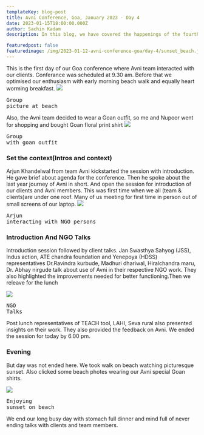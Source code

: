 ```yaml
---
templateKey: blog-post
title: Avni Conference, Goa, January 2023 - Day 4
date: 2023-01-15T18:00:00.000Z
author: Sachin Kadam
description: In this blog, we have covered the happenings of the fourth day of the Avni Conference at Goa, January 2023.

featuredpost: false
featuredimage: /img/2023-01-12-avni-conference-goa/day-4/sunset_beach.jpeg
---
```


This is the first day of our Goa conference where Avni team interacted with our clients. Conferance was scheduled at 9.30 am. Before that we optimised our enthusiasm with early morning beach walk and equally heart worming breakfast.
![](/img/2023-01-12-avni-conference-goa/day-4/group_beach.jpeg)<pre>Group picture at beach</pre>

Also, the Avni team decided to wear a Goan outfit, so me and Nupoor went for shopping and bought Goan floral print shirt
![](/img/2023-01-12-avni-conference-goa/day-4/group_floral_shirt.jpeg)<pre>Group with goan outfit</pre>

### Set the context(Intros and context)
Arjun Khandelwal from team Avni kickstarted the session with introduction. He  gave brief about agenda for the conference. Then he spoke about the last year journey of Avni in short. And open the session for introduction of our clients and Avni members. This was first time when we all (team & clients)are under one roof. Many of us meeting for first time in person out of small screens of our laptop.
![](/img/2023-01-12-avni-conference-goa/day-4/arjun.jpeg)<pre>Arjun interacting with NGO persons</pre>


### Introduction And NGO Talks
Introduction session followed by client talks. Jan Swasthya Sahyog (JSS), Indus action, ATE chandra foundation and Yenepoya (HDSS) representatives Dr.Ravindra kurbude, Madhuri dhariwal, Hiralchandra maru, Dr. Abhay nirgude talk about use of Avni in their respective NGO work. They also highlighted the improvements needed for better functioning.Then we releave for the lunch

![](/img/2023-01-12-avni-conference-goa/day-4/seminar_collage.png)<pre>NGO Talks</pre>


Post lunch representatives of TEACH tool, LAHI, Seva rural also presented insights on their work. They also provided the feedback on Avni. We ended the session for today by 6.00 pm.


### Evening
But day was not ended here. We took walk on beach watching picturesque sunset. Also clicked some beach photes wearing our Avni special Goan shirts.

![](/img/2023-01-12-avni-conference-goa/day-3/sunset_collage.png)<pre>Enjoying sunset on beach</pre>


We end our long busy day with stomach full dinner and mind full of never ending talks with clients and team members.
